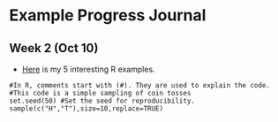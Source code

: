 # Example Progress Journal

## Week 2 (Oct 10)

+ [Here](files/interesting_examples.html) is my 5 interesting R examples. 


```{r} eval=TRUE}
#In R, comments start with (#). They are used to explain the code.
#This code is a simple sampling of coin tosses
set.seed(50) #Set the seed for reproducibility.
sample(c("H","T"),size=10,replace=TRUE)
```
